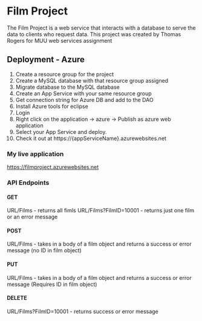 
# Film Project

The Film Project is a web service that interacts with a database to serve the data to clients
who request data. This project was created by Thomas Rogers for MUU web services assignment

## Deployment - Azure
1.  Create a resource group for the project
1.  Create a MySQL database with that resource group assigned
1.  Migrate database to the MySQL database
1.  Create an App Service with your same resource group
1.  Get connection string for Azure DB and add to the DAO
1.  Install Azure tools for eclipse
1.  Login
1.  Right click on the application -> azure -> Publish as azure web application
1.  Select your App Service and deploy.
1.  Check it out at https://{appServiceName}.azurewebsites.net

### My live application

https://filmproject.azurewebsites.net

### API Endpoints
#### GET
URL/Films - returns all fimls
URL/Films?FilmID=10001 - returns just one film or an error message

#### POST
URL/Films - takes in a body of a film object and returns a success or error message (no ID in film object)

#### PUT
URL/Films - takes in a body of a film object and returns a success or error message (Requires ID in film object)

#### DELETE
URL/Films?FilmID=10001 - returns success or error message
